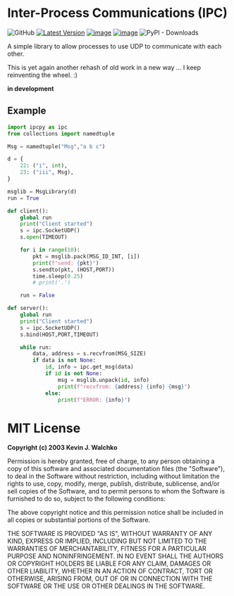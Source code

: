 # Inter-Process Communications (IPC)
![GitHub](https://img.shields.io/github/license/MomsFriendlyRobotCompany/ipc)
[![Latest Version](https://img.shields.io/pypi/v/ipcpy.svg)](https://pypi.python.org/pypi/ipcpy/)
[![image](https://img.shields.io/pypi/pyversions/ipcpy.svg)](https://pypi.python.org/pypi/ipcpy)
[![image](https://img.shields.io/pypi/format/ipcpy.svg)](https://pypi.python.org/pypi/ipcpy)
![PyPI - Downloads](https://img.shields.io/pypi/dm/ipcpy?color=aqua)


A simple library to allow processes to use UDP to communicate
with each other.

This is yet again another rehash of old work in a new way ... I keep
reinventing the wheel. :)

**in development**

## Example

``` python
import ipcpy as ipc
from collections import namedtuple

Msg = namedtuple("Msg","a b c")

d = {
    22: ("i", int),
    23: ("iii", Msg),
}

msglib = MsgLibrary(d)
run = True

def client():
    global run
    print("Client started")
    s = ipc.SocketUDP()
    s.open(TIMEOUT)

    for i in range(10):
        pkt = msglib.pack(MSG_ID_INT, [i])
        print(f"send: {pkt}")
        s.sendto(pkt, (HOST,PORT))
        time.sleep(0.25)
        # print('.')

    run = False

def server():
    global run
    print("Client started")
    s = ipc.SocketUDP()
    s.bind(HOST,PORT,TIMEOUT)

    while run:
        data, address = s.recvfrom(MSG_SIZE)
        if data is not None:
            id, info = ipc.get_msg(data)
            if id is not None:
                msg = msglib.unpack(id, info)
                print(f"recvfrom: {address} {info} {msg}")
            else:
                print(f"ERROR: {info}")

```

# MIT License

**Copyright (c) 2003 Kevin J. Walchko**

Permission is hereby granted, free of charge, to any person obtaining a copy
of this software and associated documentation files (the "Software"), to deal
in the Software without restriction, including without limitation the rights
to use, copy, modify, merge, publish, distribute, sublicense, and/or sell
copies of the Software, and to permit persons to whom the Software is
furnished to do so, subject to the following conditions:

The above copyright notice and this permission notice shall be included in all
copies or substantial portions of the Software.

THE SOFTWARE IS PROVIDED "AS IS", WITHOUT WARRANTY OF ANY KIND, EXPRESS OR
IMPLIED, INCLUDING BUT NOT LIMITED TO THE WARRANTIES OF MERCHANTABILITY,
FITNESS FOR A PARTICULAR PURPOSE AND NONINFRINGEMENT. IN NO EVENT SHALL THE
AUTHORS OR COPYRIGHT HOLDERS BE LIABLE FOR ANY CLAIM, DAMAGES OR OTHER
LIABILITY, WHETHER IN AN ACTION OF CONTRACT, TORT OR OTHERWISE, ARISING FROM,
OUT OF OR IN CONNECTION WITH THE SOFTWARE OR THE USE OR OTHER DEALINGS IN THE
SOFTWARE.
